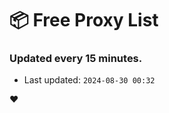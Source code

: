 # :package: Free Proxy List
### Updated every 15 minutes.

- Last updated: `2024-08-30 00:32`

:heart:
